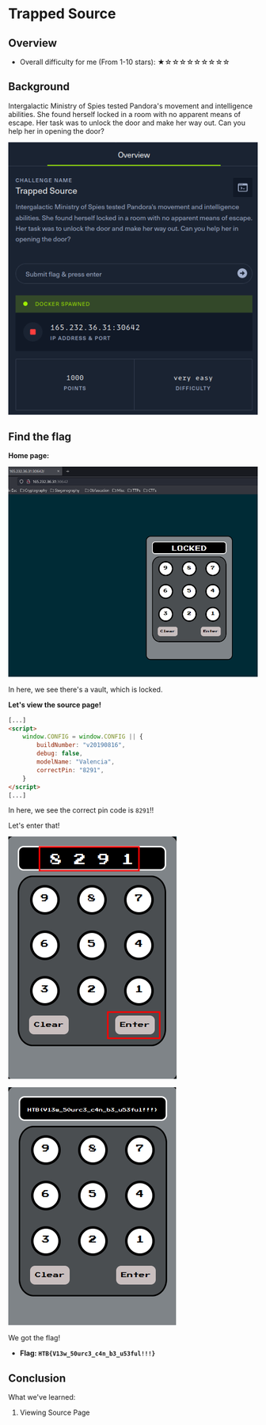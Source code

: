 # Trapped Source

## Overview

- Overall difficulty for me (From 1-10 stars): ★☆☆☆☆☆☆☆☆☆

## Background

Intergalactic Ministry of Spies tested Pandora's movement and intelligence abilities. She found herself locked in a room with no apparent means of escape. Her task was to unlock the door and make her way out. Can you help her in opening the door?

![](https://raw.githubusercontent.com/siunam321/CTF-Writeups/main/Cyber-Apocalypse-2023/images/Pasted%20image%2020230318210317.png)

## Find the flag

**Home page:**

![](https://raw.githubusercontent.com/siunam321/CTF-Writeups/main/Cyber-Apocalypse-2023/images/Pasted%20image%2020230318210402.png)

In here, we see there's a vault, which is locked.

**Let's view the source page!**
```html
[...]
<script>
    window.CONFIG = window.CONFIG || {
        buildNumber: "v20190816",
        debug: false,
        modelName: "Valencia",
        correctPin: "8291",
    }
</script>
[...]
```

In here, we see the correct pin code is `8291`!!

Let's enter that!

![](https://raw.githubusercontent.com/siunam321/CTF-Writeups/main/Cyber-Apocalypse-2023/images/Pasted%20image%2020230318210544.png)

![](https://raw.githubusercontent.com/siunam321/CTF-Writeups/main/Cyber-Apocalypse-2023/images/Pasted%20image%2020230318210549.png)

We got the flag!

- **Flag: `HTB{V13w_50urc3_c4n_b3_u53ful!!!}`**

## Conclusion

What we've learned:

1. Viewing Source Page
